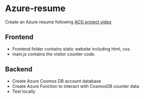 # Azure-resume
Create an Azure resume following [ACG project video](https://www.youtube.com/watch?v=ieYrBWmkfno) 

## Frontend
- Frontend folder contains static website including html, css.
- main.js contains the visitor counter code.

## Backend
- Create Azure Cosmos DB account database
- Create Azure Function to interact with CosmosDB counter data
- Test locally
